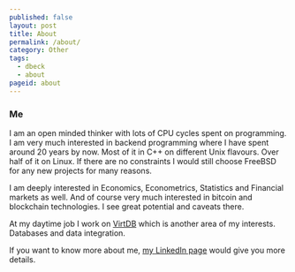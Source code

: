 ```yaml
---
published: false
layout: post
title: About
permalink: /about/
category: Other
tags:
  - dbeck
  - about
pageid: about
---
```


### Me

I am an open minded thinker with lots of CPU cycles spent on programming. I am very much interested in backend programming where I have spent around 20 years by now. Most of it in C++ on different Unix flavours. Over half of it on Linux. If there are no constraints I would still choose FreeBSD for any new projects for many reasons.

I am deeply interested in Economics, Econometrics, Statistics and Financial markets as well. And of course very much interested in bitcoin and blockchain technologies. I see great potential and caveats there.

At my daytime job I work on [VirtDB](http://www.virtdb.com) which is another area of my interests. Databases and data integration.

If you want to know more about me, [my LinkedIn page](https://hu.linkedin.com/in/davidbeckhungary) would give you more details.
